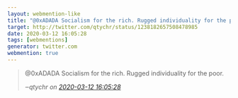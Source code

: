 ```yaml
---
layout: webmention-like
title: "@0xADADA Socialism for the rich. Rugged individuality for the poor."
target: http://twitter.com/qtychr/status/1238182657508478985
date: 2020-03-12 16:05:28
tags: [webmentions]
generator: twitter.com
webmention: true
---
```




<blockquote class="external-citation">
  <p>
    @0xADADA Socialism for the rich. Rugged individuality for the poor.
  </p>
  <cite>‒<span class="p-author p-name">qtychr</span>
    on
    <a href="http://twitter.com/qtychr/status/1238182657508478985" rel="external nofollow" target="_blank">2020-03-12 16:05:28</a>
  </cite>
</blockquote>




